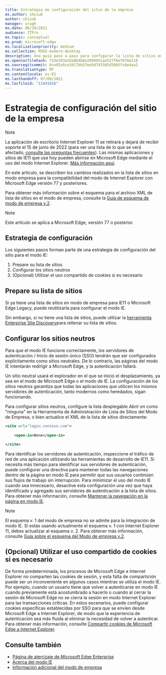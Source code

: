 ```yaml
---
title: Estrategia de configuración del sitio de la empresa
ms.author: shisub
author: shisub
manager: srugh
ms.date: 06/29/2021
audience: ITPro
ms.topic: conceptual
ms.prod: microsoft-edge
ms.localizationpriority: medium
ms.collection: M365-modern-desktop
description: Una guía paso a paso para configurar la lista de sitios en modo empresa para el modo de Internet Explorer..
ms.openlocfilehash: 72de393a5da0b4b0e2950951ae527f6ef870e110
ms.sourcegitcommit: bce02a5ce2617bb37ee5d743365d50b5fc8e4aa1
ms.translationtype: MT
ms.contentlocale: es-ES
ms.lasthandoff: 07/09/2021
ms.locfileid: "11641816"
---
```

# <a name="enterprise-site-configuration-strategy"></a>Estrategia de configuración del sitio de la empresa

>[!Note]
> La aplicación de escritorio Internet Explorer 11 se retirará y dejará de recibir soporte el 15 de junio de 2022 (para ver una lista de lo que se verá afectado, [consulte las preguntas frecuentes](https://techcommunity.microsoft.com/t5/windows-it-pro-blog/internet-explorer-11-desktop-app-retirement-faq/ba-p/2366549)). Las mismas aplicaciones y sitios de IE11 que use hoy pueden abrirse en Microsoft Edge mediante el uso del modo Internet Explorer. [Más información aquí](https://blogs.windows.com/windowsexperience/2021/05/19/the-future-of-internet-explorer-on-windows-10-is-in-microsoft-edge/).

En este artículo, se describen los cambios realizados en la lista de sitios en modo empresa para la compatibilidad del modo de Internet Explorer con Microsoft Edge versión 77 y posteriores.

Para obtener más información sobre el esquema para el archivo XML de lista de sitios en el modo de empresa, consulte la [Guía de esquema de modo de empresa v.2](/internet-explorer/ie11-deploy-guide/enterprise-mode-schema-version-2-guidance).

> [!NOTE]
> Este artículo se aplica a Microsoft Edge, versión 77 o posterior.
<!--
## Updated schema elements

The following table describes the \<open-in app\> element added to the v.2 of the Enterprise Mode schema:

| **Element** | **Description** |
| --- | --- |
| \<open-in app="**true**"\> | A child element that controls what browser is used for sites. This element is required for sites that need to **open in IE11**.|

**Example:**

``` xml
<site url="contoso.com">

  <open-in app="true">IE11</open-in>

</site>
```

The following table shows the possible values of the \<open-in\> element:

| **Value** | **Description** |
| --- | --- |
| **\<open-in\>IE11\</open-in\>** | Opens the site in IE mode or a full IE11 window. To enable IE mode, see [Configure IE mode policies](./edge-ie-mode-policies.md)|
| **\<open-in app="**true**"\>IE11\</open-in\>** | Opens the site in a full IE11 window |
| **\<open-in\>MSEdge\</open-in\>** | Opens the site in Microsoft Edge |
| **\<open-in\>None or not specified\</open-in\>** | Opens the site in the default browser or in the browser where the user navigated to the site. |
|**\<open-in\>Configurable\</open-in\>** | Allows the site to participate in IE mode engine determination. To learn more, see [Learn about Configurable sites in IE mode](edge-learnmore-configurable-sites-ie-mode.md).  |

>[!NOTE]
> The attribute app=**"true"** is only recognized when associated to _'open-in' IE11_. Adding it to the other 'open-in' elements won't change browser behavior.   -->

## <a name="configuration-strategy"></a>Estrategia de configuración

Los siguientes pasos forman parte de una estrategia de configuración del sitio para el modo IE:
1. Prepare su lista de sitios
2. Configurar los sitios neutros
3. (Opcional) Utilizar el uso compartido de cookies si es necesario

<!--
Step 1.  – if you don’t have one use Site Discovery Step-by-Step
Step 2 – Neutral sites + sticky mode
        Use more examples and explain sticky mode better
Step 3 – If that doesn’t cover your needs, then use Cookie sharing -->

## <a name="prepare-your-site-list"></a>Prepare su lista de sitios

Si ya tiene una lista de sitios en modo de empresa para IE11 o Microsoft Edge Legacy, puede reutilizarla para configurar el modo IE.

Sin embargo, si no tiene una lista de sitios, puede utilizar la [herramienta Enterprise Site Discovery](/deployedge/edge-ie-mode-site-discovery)para rellenar su lista de sitios.

## <a name="configure-neutral-sites"></a>Configurar los sitios neutros

Para que el modo IE funcione correctamente, los servidores de autenticación / Inicio de sesión único (SSO) tendrán que ser configurados explícitamente como sitios neutrales. De lo contrario, las páginas del modo IE intentarán redirigir a Microsoft Edge, y la autenticación fallará.

Un sitio neutral usará el explorador en el que se inició el desplazamiento, ya sea en el modo de Microsoft Edge o el modo de IE. La configuración de los sitios neutros garantiza que todas las aplicaciones que utilicen los mismos servidores de autenticación, tanto modernos como heredados, sigan funcionando.

Para configurar sitios neutros, configure la lista desplegable *Abrir en* como "ninguna" en la Herramienta de Administración de Lista de Sitios del Modo de Empresa, o bien actualice el XML de la lista de sitios directamente:

``` xml
<site url="login.contoso.com">
   
    <open-in>None</open-in>

</site>
```

Para identificar los servidores de autenticación, inspeccione el tráfico de red de una aplicación utilizando las herramientas de desarrollo de IE11. Si necesita más tiempo para identificar sus servidores de autenticación, puede configurar una directiva para mantener todas las navegaciones dentro de la página en modo IE para permitir que sus usuarios continúen sus flujos de trabajo sin interrupción. Para minimizar el uso del modo IE cuando sea innecesario, desactive esta configuración una vez que haya identificado y agregado sus servidores de autenticación a la lista de sitios. Para obtener más información, consulte [Mantener la navegación en la página en modo IE](/deployedge/edge-learnmore-inpage-nav).

>[!NOTE]
   >El esquema v. 1 del modo de empresa no se admite para la integración de modo IE. Si estás usando actualmente el esquema v. 1 con Internet Explorer 11, debes actualizar al esquema v. 2. Para obtener más información, consulte [Guía sobre el esquema del Modo de empresa v.2](/internet-explorer/ie11-deploy-guide/enterprise-mode-schema-version-2-guidance).

## <a name="optional-use-cookie-sharing-if-necessary"></a>(Opcional) Utilizar el uso compartido de cookies si es necesario

De forma predeterminada, los procesos de Microsoft Edge e Internet Explorer no comparten las cookies de sesión, y esta falta de compartición puede ser un inconveniente en algunos casos mientras se utiliza el modo IE. Por ejemplo, cuando un usuario tiene que volver a autenticarse en modo IE cuando previamente está acostumbrado a hacerlo o cuando al cerrar la sesión de Microsoft Edge no se cierra la sesión en modo Internet Explorer para las transacciones críticas. En estos escenarios, puede configurar cookies específicas establecidas por SSO para que se envíen desde Microsoft Edge a Internet Explorer, de modo que la experiencia de autenticación sea más fluida al eliminar la necesidad de volver a autenticar. Para obtener más información, consulte [Compartir cookies de Microsoft Edge a Internet Explorer](/deployedge/edge-ie-mode-add-guidance-cookieshare).

## <a name="see-also"></a>Consulte también

- [Página de aterrizaje de Microsoft Edge Enterprise](https://aka.ms/EdgeEnterprise)
- [Acerca del modo IE](./edge-ie-mode.md)
- [Información adicional del modo de empresa](/internet-explorer/ie11-deploy-guide/enterprise-mode-overview-for-ie11)
